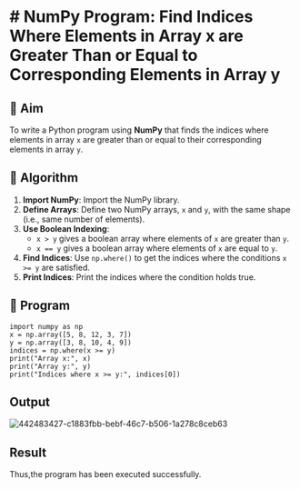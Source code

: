 # # NumPy Program: Find Indices Where Elements in Array x are Greater Than or Equal to Corresponding Elements in Array y

## 🎯 Aim
To write a Python program using **NumPy** that finds the indices where elements in array `x` are greater than or equal to their corresponding elements in array `y`.

## 🧠 Algorithm
1. **Import NumPy**: Import the NumPy library.
2. **Define Arrays**: Define two NumPy arrays, `x` and `y`, with the same shape (i.e., same number of elements).
3. **Use Boolean Indexing**: 
   - `x > y` gives a boolean array where elements of `x` are greater than `y`.
   - `x == y` gives a boolean array where elements of `x` are equal to `y`.
4. **Find Indices**: Use `np.where()` to get the indices where the conditions `x >= y` are satisfied.
5. **Print Indices**: Print the indices where the condition holds true.

## 🧾 Program

```
import numpy as np
x = np.array([5, 8, 12, 3, 7])
y = np.array([3, 8, 10, 4, 9])
indices = np.where(x >= y)
print("Array x:", x)
print("Array y:", y)
print("Indices where x >= y:", indices[0])
```

## Output
![442483427-c1883fbb-bebf-46c7-b506-1a278c8ceb63](https://github.com/user-attachments/assets/f5b3969e-336f-4e1d-b865-fd4aafe3663e)

## Result
Thus,the program has been executed successfully.
